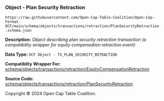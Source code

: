 ### Object - Plan Security Retraction

`https://raw.githubusercontent.com/Open-Cap-Table-Coalition/Open-Cap-Format-OCF/main/schema/objects/transactions/retraction/PlanSecurityRetraction.schema.json`

  **Description:** _Object describing plan security retraction transaction (a compatibility wrapper for equity compensation retraction event)_

  **Data Type:** `OCF Object - TX_PLAN_SECURITY_RETRACTION`

  **Compatiblity Wrapper For:** [schema/objects/transactions/retraction/EquityCompensationRetraction](./EquityCompensationRetraction.md)

  **Source Code:** [schema/objects/transactions/retraction/PlanSecurityRetraction](../../../../../../schema/objects/transactions/retraction/PlanSecurityRetraction.schema.json)

Copyright © 2024 Open Cap Table Coalition.

